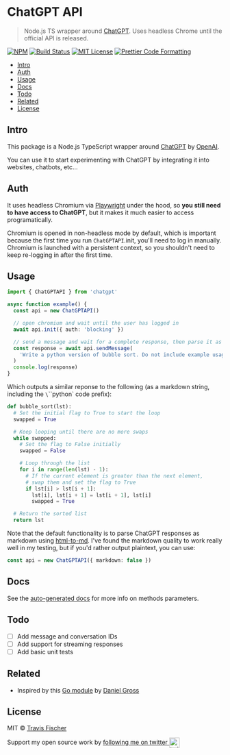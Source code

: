 # ChatGPT API <!-- omit in toc -->

> Node.js TS wrapper around [ChatGPT](https://openai.com/blog/chatgpt/). Uses headless Chrome until the official API is released.

[![NPM](https://img.shields.io/npm/v/chatgpt.svg)](https://www.npmjs.com/package/chatgpt) [![Build Status](https://github.com/transitive-bullshit/chatgpt-api/actions/workflows/test.yml/badge.svg)](https://github.com/transitive-bullshit/chatgpt-api/actions/workflows/test.yml) [![MIT License](https://img.shields.io/badge/license-MIT-blue)](https://github.com/transitive-bullshit/chatgpt-api/blob/main/license) [![Prettier Code Formatting](https://img.shields.io/badge/code_style-prettier-brightgreen.svg)](https://prettier.io)

- [Intro](#intro)
- [Auth](#auth)
- [Usage](#usage)
- [Docs](#docs)
- [Todo](#todo)
- [Related](#related)
- [License](#license)

## Intro

This package is a Node.js TypeScript wrapper around [ChatGPT](https://openai.com/blog/chatgpt) by [OpenAI](https://openai.com).

You can use it to start experimenting with ChatGPT by integrating it into websites, chatbots, etc...

## Auth

It uses headless Chromium via [Playwright](https://playwright.dev) under the hood, so **you still need to have access to ChatGPT**, but it makes it much easier to access programatically.

Chromium is opened in non-headless mode by default, which is important because the first time you run `ChatGPTAPI`.init, you'll need to log in manually. Chromium is launched with a persistent context, so you shouldn't need to keep re-logging in after the first time.

## Usage

```ts
import { ChatGPTAPI } from 'chatgpt'

async function example() {
  const api = new ChatGPTAPI()

  // open chromium and wait until the user has logged in
  await api.init({ auth: 'blocking' })

  // send a message and wait for a complete response, then parse it as markdown
  const response = await api.sendMessage(
    'Write a python version of bubble sort. Do not include example usage.'
  )
  console.log(response)
}
```

Which outputs a similar reponse to the following (as a markdown string, including the `\`\`\`python` code prefix):

```python
def bubble_sort(lst):
  # Set the initial flag to True to start the loop
  swapped = True

  # Keep looping until there are no more swaps
  while swapped:
    # Set the flag to False initially
    swapped = False

    # Loop through the list
    for i in range(len(lst) - 1):
      # If the current element is greater than the next element,
      # swap them and set the flag to True
      if lst[i] > lst[i + 1]:
        lst[i], lst[i + 1] = lst[i + 1], lst[i]
        swapped = True

  # Return the sorted list
  return lst
```

Note that the default functionality is to parse ChatGPT responses as markdown using [html-to-md](https://github.com/stonehank/html-to-md). I've found the markdown quality to work really well in my testing, but if you'd rather output plaintext, you can use:

```ts
const api = new ChatGPTAPI({ markdown: false })
```

## Docs

See the [auto-generated docs](./docs/classes/ChatGPTAPI.md) for more info on methods parameters.

## Todo

- [ ] Add message and conversation IDs
- [ ] Add support for streaming responses
- [ ] Add basic unit tests

## Related

- Inspired by this [Go module](https://github.com/danielgross/whatsapp-gpt) by [Daniel Gross](https://github.com/danielgross)

## License

MIT © [Travis Fischer](https://transitivebullsh.it)

Support my open source work by <a href="https://twitter.com/transitive_bs">following me on twitter <img src="https://storage.googleapis.com/saasify-assets/twitter-logo.svg" alt="twitter" height="24px" align="center"></a>
